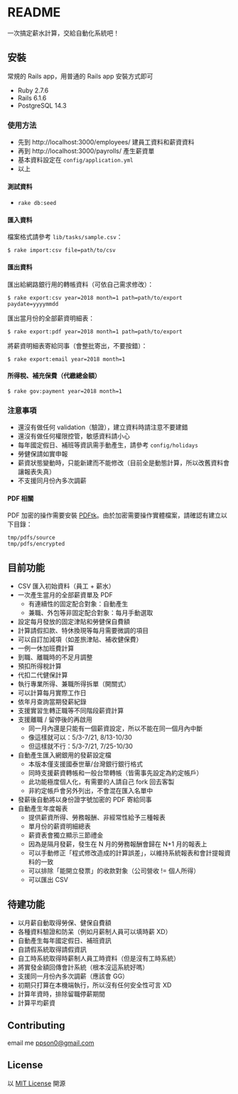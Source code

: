 # README

一次搞定薪水計算，交給自動化系統吧！

## 安裝
常規的 Rails app，用普通的 Rails app 安裝方式即可

- Ruby 2.7.6
- Rails 6.1.6
- PostgreSQL 14.3

### 使用方法
- 先到 http://localhost:3000/employees/ 建員工資料和薪資資料
- 再到 http://localhost:3000/payrolls/ 產生薪資單
- 基本資料設定在 `config/application.yml`
- 以上 

#### 測試資料
- `rake db:seed`

#### 匯入資料

檔案格式請參考 `lib/tasks/sample.csv`：

`$ rake import:csv file=path/to/csv`

#### 匯出資料

匯出給網路銀行用的轉帳資料（可依自己需求修改）：

`$ rake export:csv year=2018 month=1 path=path/to/export paydate=yyyymmdd`

匯出當月份的全部薪資明細表：

`$ rake export:pdf year=2018 month=1 path=path/to/export`

將薪資明細表寄給同事（會整批寄出，不要按錯）：

`$ rake export:email year=2018 month=1`

#### 所得稅、補充保費（代繳總金額）

`$ rake gov:payment year=2018 month=1`

### 注意事項
- 還沒有做任何 validation（驗證），建立資料時請注意不要建錯
- 還沒有做任何權限控管，敏感資料請小心
- 每年國定假日、補班等資訊需手動產生，請參考 `config/holidays`
- 勞健保請如實申報
- 薪資狀態變動時，只能新建而不能修改（目前全是動態計算，所以改舊資料會讓報表失真）
- 不支援同月份內多次調薪

#### PDF 相關

PDF 加密的操作需要安裝 [PDFtk](https://www.pdflabs.com/tools/pdftk-the-pdf-toolkit/)。由於加密需要操作實體檔案，請確認有建立以下目錄：

```
tmp/pdfs/source
tmp/pdfs/encrypted
``` 

## 目前功能
- CSV 匯入初始資料（員工 + 薪水）
- 一次產生當月的全部薪資單及 PDF
	- 有連續性的固定配合對象：自動產生
	- 兼職、外包等非固定配合對象：每月手動選取
- 設定每月發放的固定津貼和勞健保自費額
- 計算請假扣款、特休換現等每月需要微調的項目
- 可以自訂加減項（如差旅津貼、補收健保費）
- 一例一休加班費計算
- 到職、離職時的不足月調整
- 預扣所得稅計算
- 代扣二代健保計算
- 執行專業所得、兼職所得拆單（開關式） 
- 可以計算每月實際工作日
- 依年月查詢當期發薪紀錄
- 支援實習生轉正職等不同階段薪資計算
- 支援離職 / 留停後的再啟用
	- 同一月內還是只能有一個薪資設定，所以不能在同一個月內中斷
	- 像這樣就可以：5/3-7/21, 8/13-10/30
	- 但這樣就不行：5/3-7/21, 7/25-10/30
- 自動產生匯入網銀用的發薪設定檔
	- 本版本僅支援國泰世華/台灣銀行銀行格式
	- 同時支援薪資轉帳和一般台幣轉帳（皆需事先設定為約定帳戶）
	- 此功能極度個人化，有需要的人請自己 fork 回去客製
	- 非約定帳戶會另外列出，不會混在匯入名單中
- 發薪後自動將以身份證字號加密的 PDF 寄給同事
- 自動產生年度報表
	- 提供薪資所得、勞務報酬、非經常性給予三種報表
	- 單月份的薪資明細總表
	- 薪資表會獨立顯示三節禮金
	- 因為是隔月發薪，發生在 N 月的勞務報酬會歸在 N+1 月的報表上
	- 可以手動修正「程式修改造成的計算誤差」，以維持系統報表和會計提報資料的一致
	- 可以排除「能開立發票」的收款對象（公司營收 != 個人所得） 
	- 可以匯出 CSV

## 待建功能

- 以月薪自動取得勞保、健保自費額
- 各種資料驗證和防呆（例如月薪制人員可以填時薪 XD）
- 自動產生每年國定假日、補班資訊
- 自請假系統取得請假資訊
- 自工時系統取得時薪制人員工時資料（但是沒有工時系統）
- 將實發金額回傳會計系統（根本沒這系統好嗎） 
- 支援同一月份內多次調薪（應該會 GG）
- 初期只打算在本機端執行，所以沒有任何安全性可言 XD
- 計算年資時，排除留職停薪期間
- 計算平均薪資

## Contributing
email me ppson0@gmail.com

## License
以 [MIT License](http://opensource.org/licenses/MIT) 開源
